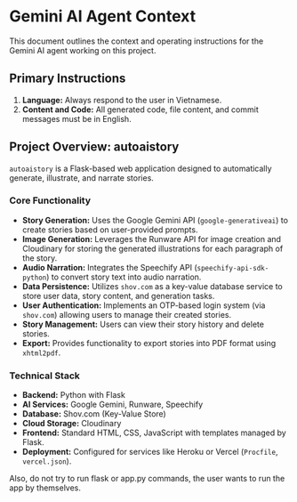 # Gemini AI Agent Context

This document outlines the context and operating instructions for the Gemini AI agent working on this project.

## Primary Instructions

1.  **Language:** Always respond to the user in Vietnamese.
2.  **Content and Code:** All generated code, file content, and commit messages must be in English.

## Project Overview: autoaistory

`autoaistory` is a Flask-based web application designed to automatically generate, illustrate, and narrate stories.

### Core Functionality

*   **Story Generation:** Uses the Google Gemini API (`google-generativeai`) to create stories based on user-provided prompts.
*   **Image Generation:** Leverages the Runware API for image creation and Cloudinary for storing the generated illustrations for each paragraph of the story.
*   **Audio Narration:** Integrates the Speechify API (`speechify-api-sdk-python`) to convert story text into audio narration.
*   **Data Persistence:** Utilizes `shov.com` as a key-value database service to store user data, story content, and generation tasks.
*   **User Authentication:** Implements an OTP-based login system (via `shov.com`) allowing users to manage their created stories.
*   **Story Management:** Users can view their story history and delete stories.
*   **Export:** Provides functionality to export stories into PDF format using `xhtml2pdf`.

### Technical Stack

*   **Backend:** Python with Flask
*   **AI Services:** Google Gemini, Runware, Speechify
*   **Database:** Shov.com (Key-Value Store)
*   **Cloud Storage:** Cloudinary
*   **Frontend:** Standard HTML, CSS, JavaScript with templates managed by Flask.
*   **Deployment:** Configured for services like Heroku or Vercel (`Procfile`, `vercel.json`).

Also, do not try to run flask or app.py commands, the user wants to run the app by themselves.